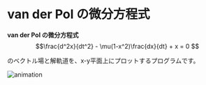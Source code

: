 # van der Pol の微分方程式

**van der Pol の微分方程式**  
$$\frac{d^2x}{dt^2} - \mu(1-x^2)\frac{dx}{dt} + x = 0 $$

のベクトル場と解軌道を、x-y平面上にプロットするプログラムです。  


![animation](https://github.com/UTshion/Lectures-on-Interdisciplinary-Topics/blob/main/van_der_Pol/van_der_pol_animation.gif)
